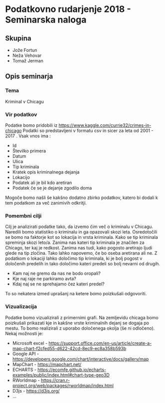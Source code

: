 # Podatkovno rudarjenje 2018 - Seminarska naloga
## Skupina
* Jože Fortun
* Neža Vehovar
* Tomaž Jerman

## Opis seminarja
### Tema
Kriminal v Chicagu

### Vir podatkov
Podatke bomo pridobili iz
https://www.kaggle.com/currie32/crimes-in-chicago
Podatki so predstavljeni v formatu csv in sicer za leta od 2001 - 2017 . Vsak vnos ima :

* Id
* Številko primera
* Datum
* Ulica
* Tip kriminala
* Kratek opis kriminalnega dejanja
* Lokacijo
* Podatek ali je bil kdo aretiran
* Podatek če se je dejanje zgodilo doma

Mogoče bomo našli še kakšno dodatno zbirko podatkov, katero bi dodali k tem podatkom za več zanimivih odkritji.

### Pomembni cilji
Cilj je analizirati podatke tako, da izvemo čim več o kriminalu v Chicagu. 
Naredili bomo statistiko o kriminalu in ga opazovali skozi leta. Osredotočili se bomo na faktorje kot so lokacija in vrsta kriminala. Kako se tip kriminala spreminja skozi leto/a. Zanima nas kateri tip kriminala je značilen za Chicago, ter kaj je redkost.
Zanima nas tudi, kako pogosto aretirajo ljudi glede na tip zločina. Tako lahko napovemo, če bo oseba aretirana ali ne.
Z podatkom o lokaciji lahko določimo tip kriminala, ki je bolj pogost v določenih predelih in tako določimo kateri predeli so bolj nevarni od drugih. 

* Kam naj ne gremo da nas ne bodo oropali?
* Kje naj raje ne parkiramo avta? 
* Kdaj naj se ne sprehajamo čez kateri predel?

To so nekatera izmed uprašanj na ketere bomo poizkušali odgovoriti.

### Vizualizacija
Podatke bomo vizualizirali z primernimi grafi. Na zemljevidu chicaga bomo poizkušali prikazati kje in kakšne vrste kriminalnih dejanj se dogaja po mestu. To bomo realizirali z uporabo določenega okolja (še ni odločeno).
Nekaj možnosti je:

* Microsoft excel - https://support.office.com/en-us/article/create-a-map-chart-f2cfed55-d622-42cd-8ec9-ec8a358b593b
* Google API - https://developers.google.com/chart/interactive/docs/gallery/map
* MapChart - https://mapchart.net/
* ECHARTS - https://ecomfe.github.io/echarts-examples/public/index.html#chart-type-geo3D
* RWorldmap - https://cran.r-project.org/web/packages/rworldmap/index.html
* D3js - https://d3js.org/
* ...

